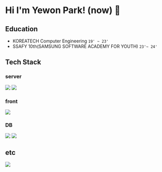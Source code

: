 # Hi I'm Yewon Park! (now) 👋



## Education
- KOREATECH Computer Engineering `19' ~ 23'`
- SSAFY 10th(SAMSUNG SOFTWARE ACADEMY FOR YOUTH) `23'~ 24'`

## Tech Stack
### server
<img src="https://img.shields.io/badge/Spring-6DB33F?style=for-the-badge&logo=spring&logoColor=white"> <img src="https://img.shields.io/badge/Springboot-6DB33F?style=for-the-badge&logo=springboot&logoColor=white">
### front
<img src="https://img.shields.io/badge/Vue.js-4FC08D?style=for-the-badge&logo=vuedotjs&logoColor=white">

### DB
<img src="https://img.shields.io/badge/MySQL-4479A1?style=for-the-badge&logo=mysql&logoColor=white"> <img src="https://img.shields.io/badge/MongoDB-47A248?style=for-the-badge&logo=mongodb&logoColor=white"> 


## etc
<a href="https://qxemon.tistory.com/"><img src="https://img.shields.io/badge/Tistory-000000?style=for-the-badge&logo=tistory&logoColor=white"></a>

